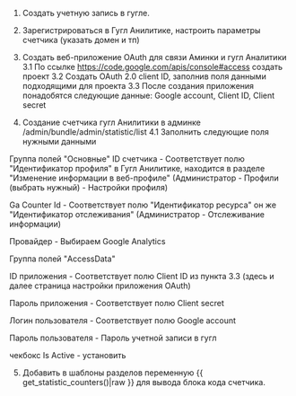 1. Создать учетную запись в гугле.

2. Зарегистрироваться в Гугл Анилитике, настроить параметры счетчика (указать домен и тп)

3. Создать веб-приложение OAuth для связи Аминки и гугл Аналитики
3.1 По ссылке https://code.google.com/apis/console#access создать проект
3.2 Создать OAuth 2.0 client ID, заполнив поля данными подходящими для проекта
3.3 После создания приложения понадобятся следующие данные: Google account, Client ID, Client secret

4. Создание счетчика гугл Анилитики в админке /admin/bundle/admin/statistic/list
4.1 Заполнить следующие поля нужными данными

Группа полей "Основные" 
ID счетчика - Соответствует полю "Идентификатор профиля" в Гугл Анилитике, находится в разделе "Изменение информации в веб-профиле" (Администратор - Профили (выбрать нужный) - Настройки профиля)

Ga Counter Id - Соответствует полю "Идентификатор ресурса" он же "Идентификатор отслеживания" (Администратор - Отслеживание информации)

Провайдер - Выбираем Google Analytics

Группа полей "AccessData"

ID приложения - Соответствует полю Client ID из пункта 3.3 (здесь и далее страница настройки приложения OAuth)

Пароль приложения - Соответствует полю Client secret

Логин пользователя - Соответствует полю Google account

Пароль пользователя - Пароль учетной записи в гугл

чекбокс Is Active - установить

5. Добавить в шаблоны разделов переменную {{ get_statistic_counters()|raw }} для вывода блока кода счетчика.